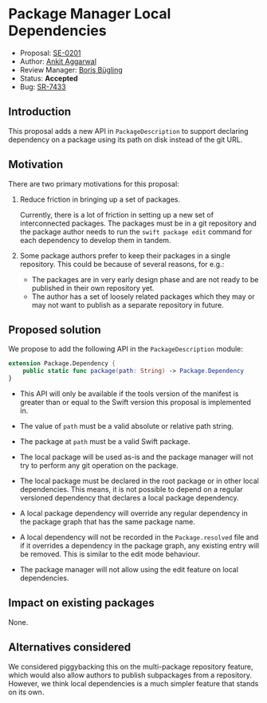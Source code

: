 # Package Manager Local Dependencies

* Proposal: [SE-0201](0201-package-manager-local-dependencies.md)
* Author: [Ankit Aggarwal](https://github.com/aciidb0mb3r)
* Review Manager: [Boris Bügling](https://github.com/neonichu)
* Status: **Accepted**
* Bug: [SR-7433](https://bugs.swift.org/browse/SR-7433)

## Introduction

This proposal adds a new API in `PackageDescription` to support declaring
dependency on a package using its path on disk instead of the git URL.

## Motivation

There are two primary motivations for this proposal:

1. Reduce friction in bringing up a set of packages.

	Currently, there is a lot of friction in setting up a new set of interconnected
packages. The packages must be in a git repository and the package author needs
to run the `swift package edit` command for each dependency to develop them in tandem.

2. Some package authors prefer to keep their packages in a single repository.
   This could be because of several reasons, for e.g.:

    * The packages are in very early design phase and are not ready to be published
    in their own repository yet.
    * The author has a set of loosely related packages which they may or may not
    want to publish as a separate repository in future.

## Proposed solution

We propose to add the following API in the `PackageDescription` module:

```swift
extension Package.Dependency {
    public static func package(path: String) -> Package.Dependency
}
```

* This API will only be available if the tools version of the manifest is
  greater than or equal to the Swift version this proposal is implemented in.

* The value of `path` must be a valid absolute or relative path string.

* The package at `path` must be a valid Swift package. 

* The local package will be used as-is and the package manager will not try to
  perform any git operation on the package.

* The local package must be declared in the root package or in other local
  dependencies. This means, it is not possible to depend on a regular versioned
  dependency that declares a local package dependency.

* A local package dependency will override any regular dependency in the package
  graph that has the same package name.

* A local dependency will not be recorded in the `Package.resolved` file and
  if it overrides a dependency in the package graph, any existing entry will be
  removed. This is similar to the edit mode behaviour.

* The package manager will not allow using the edit feature on local dependencies.

## Impact on existing packages

None.

## Alternatives considered

We considered piggybacking this on the multi-package repository feature, which
would also allow authors to publish subpackages from a repository. However, we
think local dependencies is a much simpler feature that stands on its own.
